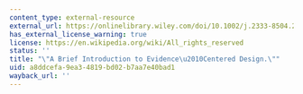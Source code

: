 ```yaml
---
content_type: external-resource
external_url: https://onlinelibrary.wiley.com/doi/10.1002/j.2333-8504.2003.tb01908.x
has_external_license_warning: true
license: https://en.wikipedia.org/wiki/All_rights_reserved
status: ''
title: "\"A Brief Introduction to Evidence\u2010Centered Design.\""
uid: a8ddcefa-9ea3-4819-bd02-b7aa7e40bad1
wayback_url: ''
---
```

